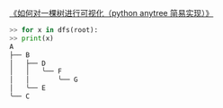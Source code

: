 [《如何对一棵树进行可视化（python anytree 简易实现）》](https://changchen.me/blog/20210124/anytree-print/)

```python
>> for x in dfs(root):
>> print(x)
A
├── B
│   ├── D
│   │   ╰── F
│   │       ╰── G
│   ╰── E
╰── C
```